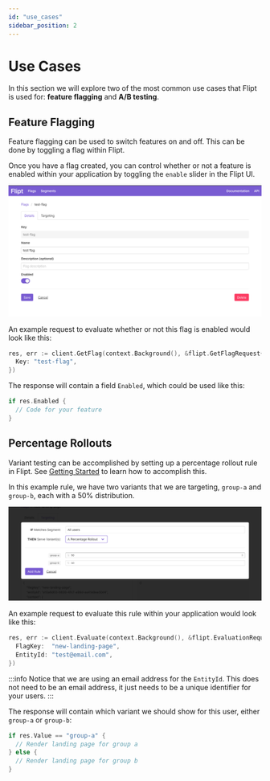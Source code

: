 ```yaml
---
id: "use_cases"
sidebar_position: 2
---
```


# Use Cases

In this section we will explore two of the most common use cases that Flipt is used for: **feature flagging** and **A/B testing**.

## Feature Flagging

Feature flagging can be used to switch features on and off. This can be done by toggling a flag within Flipt.

Once you have a flag created, you can control whether or not a feature is enabled within your application by toggling the `enable` slider in the Flipt UI.

![Flag Enable Slider](./img/use_cases/flag_enable_slider.png)

An example request to evaluate whether or not this flag is enabled would look like this:

```go
res, err := client.GetFlag(context.Background(), &flipt.GetFlagRequest{
  Key: "test-flag",
})
```

The response will contain a field `Enabled`, which could be used like this:

```go
if res.Enabled {
  // Code for your feature
}
```

## Percentage Rollouts

Variant testing can be accomplished by setting up a percentage rollout rule in Flipt. See [Getting Started](/) to learn how to accomplish this.

In this example rule, we have two variants that we are targeting, `group-a` and `group-b`, each with a 50% distribution.

![Flag Targeting](./img/use_cases/flag_targeting_rollout.png)

An example request to evaluate this rule within your application would look like this:

```go
res, err := client.Evaluate(context.Background(), &flipt.EvaluationRequest{
  FlagKey:  "new-landing-page",
  EntityId: "test@email.com",
})
```

:::info
Notice that we are using an email address for the `EntityId`. This does not need to be an email address, it just needs to be a unique identifier for your users.
:::

The response will contain which variant we should show for this user, either `group-a` or `group-b`:

```go
if res.Value == "group-a" {
  // Render landing page for group a
} else {
  // Render landing page for group b
}
```
